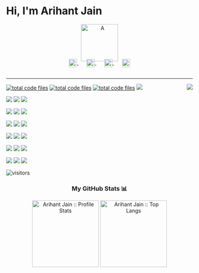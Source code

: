 # Hi, I'm Arihant Jain

<p align="center">
   <a href=https://github.com/arihant-jain-09>
      <img src='https://gist.githubusercontent.com/arihant-jain-09/1b78ffed230487f84f76a80dcca1ad95/raw/1f6d7186c01d48754105c1306cd740e9a8179df2/A.svg' title='A'  width="100"/>
   </a>
</p>
<p align="center" style="margin: -20px 0 30px">
   <a href="https://www.instagram.com/arihant_jain_09/" target="_blank" style='margin-right:10px'>
    <img align="center" src="https://i.ibb.co/PrgGCfk/instagram.png" alt="Instagram" height="22px" width="22px" />
  </a>
  &nbsp;&nbsp;
  <a href="https://stackoverflow.com/users/14517622/arihant-jain" target="_blank" style='margin-right:10px'>
    <img align="center" src="https://cdn.jsdelivr.net/npm/simple-icons@3.0.1/icons/stackoverflow.svg" alt="stackoverflow" height="22px" width="22px" />
  </a>
  &nbsp;&nbsp;
  <a href="https://www.linkedin.com/in/arihant-jain-09/" target="_blank" style='margin-right:10px'>
    <img align="center" src="https://cdn.jsdelivr.net/npm/simple-icons@3.0.1/icons/linkedin.svg" alt="linkedin" height="22px" width="22px" />
  </a>
  &nbsp;&nbsp;
  <a href="mailto:jain.ari2000@gmail.com" target="_blank">
    <img align="center" src="https://cdn.jsdelivr.net/npm/simple-icons@3.0.1/icons/protonmail.svg" alt="email" height="22px" width="22px" />
  </a>
</p>

___
<img align="right" src="https://media1.giphy.com/media/13HgwGsXF0aiGY/giphy.gif" />

<a href="https://github.com/arihant-jain-09"><img src="https://img.shields.io/badge/JavaScript-F7DF1E?style=flat&logo=javascript&logoColor=black" alt="total code files" /></a>
<a href="https://github.com/arihant-jain-09"><img src="https://img.shields.io/badge/-HTML5-E34F26?style=flat&logo=html5&logoColor=white" alt="total code files" /></a>
<a href="https://github.com/arihant-jain-09"><img src="https://img.shields.io/badge/-CSS3-1572B6?style=flat&logo=css3" alt="total code files" /></a>
<a href="https://github.com/arihant-jain-09"><img src="https://img.shields.io/badge/Sass-CC6699?style=flat&logo=sass&logoColor=white" /></a>

<a href="https://github.com/arihant-jain-09"><img src="https://img.shields.io/badge/Material--UI-0081CB?style=flat&logo=material-ui&logoColor=white" /></a>
<a href="https://github.com/arihant-jain-09"><img src="https://img.shields.io/badge/style-%F0%9F%92%85%20styled--components-orange.svg?colorB=daa357&colorA=db748e" /></a>
<a href="https://github.com/arihant-jain-09"><img src="https://img.shields.io/badge/-Bootstrap-563D7C?style=flat&logo=bootstrap" /></a>

<a href="https://github.com/arihant-jain-09"><img src="https://img.shields.io/badge/React-20232A?style=flat&logo=react&logoColor=61DAFB" /></a>
<a href="https://github.com/arihant-jain-09"><img src="https://img.shields.io/badge/Redux-593D88?style=flat&logo=redux&logoColor=white" /></a>
<a href="https://github.com/arihant-jain-09"><img src="https://img.shields.io/badge/React_Router-CA4245?style=flat&logo=react-router&logoColor=white" /></a>

<a href="https://github.com/arihant-jain-09"><img src="https://img.shields.io/badge/-Nodejs-green?style=flat&logo=Node.js" /></a>
<a href="https://github.com/arihant-jain-09"><img src="https://img.shields.io/badge/-json-02569B?style=flat&logo=json" /></a>
<a href="https://github.com/arihant-jain-09"><img src="https://img.shields.io/badge/Express.js-404D59?style=flat&logo=express&logoColor=white" /></a>

<a href="https://github.com/arihant-jain-09"><img src="https://img.shields.io/badge/firebase-ffca28?style=flat&logo=firebase&logoColor=white" /></a>
<a href="https://github.com/arihant-jain-09"><img src="https://img.shields.io/badge/MongoDB-4EA94B?style=flat&logo=mongodb&logoColor=white" /></a>
<a href="https://github.com/arihant-jain-09"><img src="https://img.shields.io/badge/MySQL-00000F?style=flat&logo=mysql&logoColor=white" /></a>

<a href="https://github.com/arihant-jain-09"><img src="https://img.shields.io/badge/-Heroku-gray?style=flat&logo=heroku&link=https://github.com/arihant-jain-09" /></a>
<a href="https://github.com/arihant-jain-09"><img src="https://img.shields.io/badge/Netlify-00C7B7?style=flat&logo=netlify&logoColor=white" /></a>
<a href="https://github.com/arihant-jain-09"><img src="https://img.shields.io/badge/-Git-black?style=flat&logo=git&link=https://github.com/arihant-jain-09" /></a>

<a href="https://github.com/arihant-jain-09"><img src="https://img.shields.io/badge/VSCode%20-%232E2E2E.svg?&style=flat&logo=visual-studio-code&logoColor=%2330A2FF" /></a>
<a href="https://github.com/arihant-jain-09"><img src="https://img.shields.io/badge/Linux-FCC624?style=flat&logo=linux&logoColor=black" /></a>
<a href="https://github.com/arihant-jain-09"><img src="https://img.shields.io/badge/RASPBERRY%20PI-C51A4A.svg?&style=flat&logo=raspberry%20pi&logoColor=white" /></a>


<p><img src="https://visitor-badge.glitch.me/badge?page_id=arihant-jain-09.arihant-jain-09" alt="visitors"></p>

<h3 align="center">My GitHub Stats 📊 </h3>
<p align="center">
  <img height="180em" src="https://github-readme-stats.vercel.app/api?username=arihant-jain-09&theme=tokyonight&show_icons=true&hide_border=true&count_private=true" alt="Arihant Jain :: Profile Stats" />
  <img height="180em" src="https://github-readme-stats.vercel.app/api/top-langs/?username=arihant-jain-09&langs_count=8&theme=tokyonight&layout=compact" alt="Arihant Jain :: Top Langs" />
</p>
